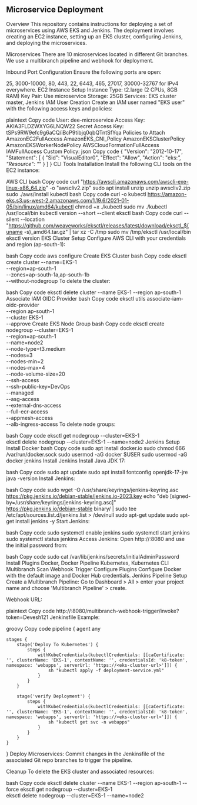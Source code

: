 ## Microservice Deployment
Overview
This repository contains instructions for deploying a set of microservices using AWS EKS and Jenkins. The deployment involves creating an EC2 instance, setting up an EKS cluster, configuring Jenkins, and deploying the microservices.

Microservices
There are 10 microservices located in different Git branches. We use a multibranch pipeline and webhook for deployment.

Inbound Port Configuration
Ensure the following ports are open:

25, 3000-10000, 80, 443, 22, 6443, 465, 27017, 30000-32767 for IPv4 everywhere.
EC2 Instance Setup
Instance Type: t2.large (2 CPUs, 8GB RAM)
Key Pair: Use microservice
Storage: 25GB
Services: EKS cluster master, Jenkins
IAM User Creation
Create an IAM user named "EKS user" with the following access keys and policies:

plaintext
Copy code
User: dee-microservice
Access Key: AKIA3FLDZWXYG6LNQW22
Secret Access Key: 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
Policies to Attach
AmazonEC2FullAccess
AmazonEKS_CNI_Policy
AmazonEKSClusterPolicy
AmazonEKSWorkerNodePolicy
AWSCloudFormationFullAccess
IAMFullAccess
Custom Policy:
json
Copy code
{
    "Version": "2012-10-17",
    "Statement": [
        {
            "Sid": "VisualEditor0",
            "Effect": "Allow",
            "Action": "eks:*",
            "Resource": "*"
        }
    ]
}
CLI Tools Installation
Install the following CLI tools on the EC2 instance:

AWS CLI
bash
Copy code
curl "https://awscli.amazonaws.com/awscli-exe-linux-x86_64.zip" -o "awscliv2.zip"
sudo apt install unzip
unzip awscliv2.zip
sudo ./aws/install
kubectl
bash
Copy code
curl -o kubectl https://amazon-eks.s3.us-west-2.amazonaws.com/1.19.6/2021-01-05/bin/linux/amd64/kubectl
chmod +x ./kubectl
sudo mv ./kubectl /usr/local/bin
kubectl version --short --client
eksctl
bash
Copy code
curl --silent --location "https://github.com/weaveworks/eksctl/releases/latest/download/eksctl_$(uname -s)_amd64.tar.gz" | tar xz -C /tmp
sudo mv /tmp/eksctl /usr/local/bin
eksctl version
EKS Cluster Setup
Configure AWS CLI with your credentials and region (ap-south-1):

bash
Copy code
aws configure
Create EKS Cluster
bash
Copy code
eksctl create cluster --name=EKS-1 \
                      --region=ap-south-1 \
                      --zones=ap-south-1a,ap-south-1b \
                      --without-nodegroup
To delete the cluster:

bash
Copy code
eksctl delete cluster --name EKS-1 --region ap-south-1
Associate IAM OIDC Provider
bash
Copy code
eksctl utils associate-iam-oidc-provider \
    --region ap-south-1 \
    --cluster EKS-1 \
    --approve
Create EKS Node Group
bash
Copy code
eksctl create nodegroup --cluster=EKS-1 \
                       --region=ap-south-1 \
                       --name=node2 \
                       --node-type=t3.medium \
                       --nodes=3 \
                       --nodes-min=2 \
                       --nodes-max=4 \
                       --node-volume-size=20 \
                       --ssh-access \
                       --ssh-public-key=DevOps \
                       --managed \
                       --asg-access \
                       --external-dns-access \
                       --full-ecr-access \
                       --appmesh-access \
                       --alb-ingress-access
To delete node groups:

bash
Copy code
eksctl get nodegroup --cluster=EKS-1	
eksctl delete nodegroup --cluster=EKS-1 --name=node2
Jenkins Setup
Install Docker
bash
Copy code
sudo apt install docker.io
sudo chmod 666 /var/run/docker.sock
sudo usermod -aG docker $USER
sudo usermod -aG docker jenkins
Install Jenkins
Install Java JDK 17:

bash
Copy code
sudo apt update
sudo apt install fontconfig openjdk-17-jre
java -version
Install Jenkins:

bash
Copy code
sudo wget -O /usr/share/keyrings/jenkins-keyring.asc \
  https://pkg.jenkins.io/debian-stable/jenkins.io-2023.key
echo "deb [signed-by=/usr/share/keyrings/jenkins-keyring.asc]" \
  https://pkg.jenkins.io/debian-stable binary/ | sudo tee \
  /etc/apt/sources.list.d/jenkins.list > /dev/null
sudo apt-get update
sudo apt-get install jenkins -y
Start Jenkins:

bash
Copy code
sudo systemctl enable jenkins
sudo systemctl start jenkins
sudo systemctl status jenkins
Access Jenkins:
Open http://<your-instance-public-ip>:8080 and use the initial password from:

bash
Copy code
sudo cat /var/lib/jenkins/secrets/initialAdminPassword
Install Plugins
Docker, Docker Pipeline
Kubernetes, Kubernetes CLI
Multibranch Scan Webhook Trigger
Configure Plugins
Configure Docker with the default image and Docker Hub credentials.
Jenkins Pipeline Setup
Create a Multibranch Pipeline:
Go to Dashboard > All > enter your project name and choose 'Multibranch Pipeline' > create.

Webhook URL:

plaintext
Copy code
http://<your-instance-public-ip>:8080/multibranch-webhook-trigger/invoke?token=Devesh121
Jenkinsfile Example:

groovy
Copy code
pipeline {
    agent any

    stages {
        stage('Deploy To Kubernetes') {
            steps {
                withKubeCredentials(kubectlCredentials: [[caCertificate: '', clusterName: 'EKS-1', contextName: '', credentialsId: 'k8-token', namespace: 'webapps', serverUrl: 'https://<eks-cluster-url>']]) {
                    sh "kubectl apply -f deployment-service.yml"
                }
            }
        }

        stage('verify Deployment') {
            steps {
                withKubeCredentials(kubectlCredentials: [[caCertificate: '', clusterName: 'EKS-1', contextName: '', credentialsId: 'k8-token', namespace: 'webapps', serverUrl: 'https://<eks-cluster-url>']]) {
                    sh "kubectl get svc -n webapps"
                }
            }
        }
    }
}
Deploy Microservices:
Commit changes in the Jenkinsfile of the associated Git repo branches to trigger the pipeline.

Cleanup
To delete the EKS cluster and associated resources:

bash
Copy code
eksctl delete cluster --name EKS-1 --region ap-south-1 --force
eksctl get nodegroup --cluster=EKS-1	
eksctl delete nodegroup --cluster=EKS-1 --name=node2








